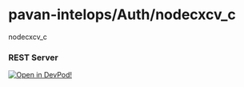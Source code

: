 # pavan-intelops/Auth/nodecxcv_c
nodecxcv_c


### REST Server



    










[![Open in DevPod!](https://devpod.sh/assets/open-in-devpod.svg)](https://devpod.sh/open#https://github.com/pavan-intelops/Auth/nodecxcv_c)